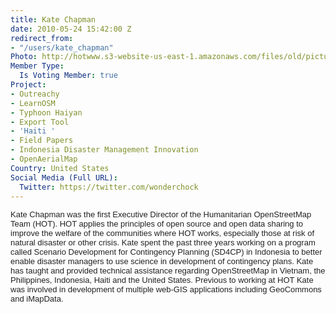 ```yaml
---
title: Kate Chapman
date: 2010-05-24 15:42:00 Z
redirect_from:
- "/users/kate_chapman"
Photo: http://hotwww.s3-website-us-east-1.amazonaws.com/files/old/pictures/picture-5-1412307645.jpg
Member Type:
  Is Voting Member: true
Project:
- Outreachy
- LearnOSM
- Typhoon Haiyan
- Export Tool
- 'Haiti '
- Field Papers
- Indonesia Disaster Management Innovation
- OpenAerialMap
Country: United States
Social Media (Full URL):
  Twitter: https://twitter.com/wonderchock
---
```


<p><span style="color: #222222; font-family: arial, sans-serif; font-size: 13px; line-height: normal;">Kate Chapman was the first Executive Director of the Humanitarian OpenStreetMap Team (HOT). HOT applies the principles of open source and open data sharing to improve the welfare of the communities where HOT works, especially those at risk of natural disaster or other crisis. Kate spent the past three years working on a program called Scenario Development for Contingency Planning (SD4CP) in Indonesia to better enable disaster managers to use science in development of contingency plans. Kate has taught and provided technical assistance regarding OpenStreetMap in Vietnam, the Philippines, Indonesia, Haiti and the United States. Previous to working at HOT Kate was involved in development of multiple web-GIS applications including GeoCommons and iMapData.</span></p>
